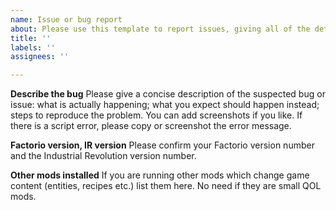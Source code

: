 ```yaml
---
name: Issue or bug report
about: Please use this template to report issues, giving all of the details requested.
title: ''
labels: ''
assignees: ''

---
```


**Describe the bug**
Please give a concise description of the suspected bug or issue: what is actually happening; what you expect should happen instead; steps to reproduce the problem. You can add screenshots if you like. If there is a script error, please copy or screenshot the error message.

**Factorio version, IR version**
Please confirm your Factorio version number and the Industrial Revolution version number.

**Other mods installed**
If you are running other mods which change game content (entities, recipes etc.) list them here. No need if they are small QOL mods.
